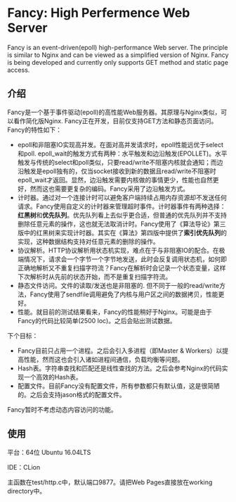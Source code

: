 # Fancy: High Perfermence Web Server

Fancy is an event-driven(epoll) high-performance Web server. The principle is similar to Nginx and can be viewed as a simplified version of Nginx. Fancy is being developed and currently only supports GET method and static page access.

## 介绍

Fancy是一个基于事件驱动(epoll)的高性能Web服务器。其原理与Nginx类似，可以看作简化版Nginx. Fancy正在开发，目前仅支持GET方法和静态页面访问。Fancy的特性如下：

- epoll和非阻塞IO实现高并发。在面对高并发请求时，epoll性能远优于select和poll. epoll_wait的触发方式有两种：水平触发和边沿触发(EPOLLET)。水平触发与传统的select和poll类似，只要read/write不阻塞内核就会通知；而边沿触发是epoll独有的，仅当socket接收到新的数据且read/write不阻塞时epoll_wait才返回。显然，边沿触发需要内核做的事情更少，性能也自然更好，然而这也需要更复杂的编码。Fancy采用了边沿触发方式。
- 计时器。通过对一个连接计时可以避免客户端持续占用内存资源却不发送任何请求。Fancy使用自定义的计时器来管理超时事件。计时器事件有两种选择：**红黑树**和**优先队列**。优先队列看上去似乎更合适，但普通的优先队列并不支持删除任意元素的操作，这也就无法取消计时。Fancy使用了《算法导论》第三版中的红黑树来实现计时器。其实在《算法》第四版中提供了**索引优先队列**的实现，这种数据结构支持对任意元素的删除的操作。
- 协议解析。HTTP协议解析用状态机实现，难点在于与非阻塞IO的配合。在极端情况下，请求会一个字节一个字节地发送，此时会反复调用状态机，如何即正确地解析又不重复扫描字符流？Fancy在解析时会记录一个状态变量，这样下次解析时从先前的状态开始，而不是重复扫描字符流。
- 静态文件访问。文件的读取/发送也是非阻塞的. 但不同于一般的read/write方法，Fancy使用了sendfile调用避免了内核与用户区之间的数据拷贝，性能更好。
- 性能。就目前的测试结果看来，Fancy的性能稍好于Nginx。可能是由于Fancy的代码比较简单(2500 loc)。之后会贴出测试数据。

下个目标：

- Fancy目前只占用一个进程。之后会引入多进程（即Master & Workers）以提高性能，然而这也会引入诸如进程间通信，负载均衡等问题。
- Hash表。字符串查找和匹配还是线性查找的方法。之后会参考Nginx的代码实现一个高效的Hash表。
- 配置文件。目前Fancy没有配置文件，所有参数都只有默认值，这是很简陋的。之后会支持jason格式的配置文件。

Fancy暂时不考虑动态内容访问的功能。

## 使用

平台：64位 Ubuntu 16.04LTS

IDE：CLion

主函数在test/http.c中，默认端口9877。请把Web Pages直接放在working directory中。